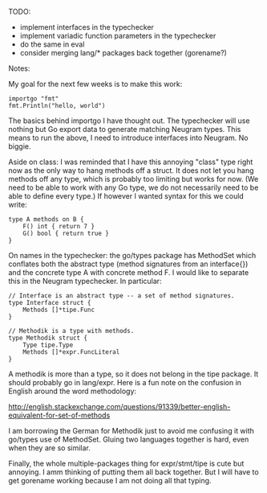 TODO:

- implement interfaces in the typechecker
- implement variadic function parameters in the typechecker
- do the same in eval
- consider merging lang/* packages back together (gorename?)

Notes:

My goal for the next few weeks is to make this work:

```
importgo "fmt"
fmt.Println("hello, world")
```

The basics behind importgo I have thought out. The typechecker will
use nothing but Go export data to generate matching Neugram types.
This means to run the above, I need to introduce interfaces into
Neugram. No biggie.

Aside on class: I was reminded that I have this annoying "class" type
right now as the only way to hang methods off a struct. It does not
let you hang methods off any type, which is probably too limiting but
works for now. (We need to be able to work with any Go type, we do not
necessarily need to be able to define every type.) If however I wanted
syntax for this we could write:

```
type A methods on B {
	F() int { return 7 }
	G() bool { return true }
}
```

On names in the typechecker: the go/types package has MethodSet which
conflates both the abstract type (method signatures from an
interface{}) and the concrete type A with concrete method F. I would
like to separate this in the Neugram typechecker. In particular:

```
// Interface is an abstract type -- a set of method signatures.
type Interface struct {
	Methods []*tipe.Func
}

// Methodik is a type with methods.
type Methodik struct {
	Type tipe.Type
	Methods []*expr.FuncLiteral
}
```

A methodik is more than a type, so it does not belong in the tipe
package. It should probably go in lang/expr. Here is a fun note on
the confusion in English around the word methodology:

http://english.stackexchange.com/questions/91339/better-english-equivalent-for-set-of-methods

I am borrowing the German for Methodik just to avoid me confusing
it with go/types use of MethodSet. Gluing two languages together is
hard, even when they are so similar.

Finally, the whole multiple-packages thing for expr/stmt/tipe is
cute but annoying. I amm thinking of putting them all back together.
But I will have to get gorename working because I am not doing all
that typing.
